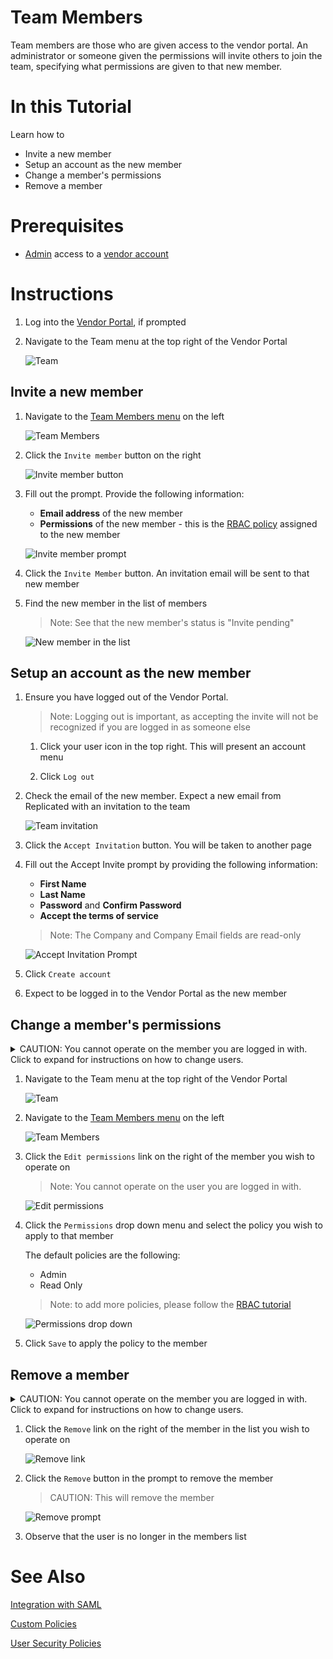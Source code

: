 # Team Members
Team members are those who are given access to the vendor portal. An administrator or someone given the permissions will invite others to join the team, specifying what permissions are given to that new member.  

# In this Tutorial
Learn how to

* Invite a new member
* Setup an account as the new member
* Change a member's permissions
* Remove a member

# Prerequisites

* [Admin](rbac.md) access to a [vendor account](todo)

# Instructions

1. Log into the [Vendor Portal](https://vendor.replicated.com), if prompted

1. Navigate to the Team menu at the top right of the Vendor Portal

    ![Team](img/team-top-menu-button.png)

## Invite a new member

1. Navigate to the [Team Members menu](https://vendor.replicated.com/team/tokens) on the left

    ![Team Members](img/members/team-members-menu.png)

1. Click the `Invite member` button on the right

    ![Invite member button](img/members/invite-member-button.png)

1. Fill out the prompt. Provide the following information:

    * **Email address** of the new member
    * **Permissions** of the new member - this is the [RBAC policy](rbac.md) assigned to the new member

    ![Invite member prompt](img/members/invite-member-prompt.png)

1. Click the `Invite Member` button. An invitation email will be sent to that new member

1. Find the new member in the list of members

    > Note: See that the new member's status is "Invite pending"

    ![New member in the list](img/members/new-member-list.png)

## Setup an account as the new member

1. Ensure you have logged out of the Vendor Portal.

    > Note: Logging out is important, as accepting the invite will not be recognized if you are logged in as someone else

    1. Click your user icon in the top right. This will present an account menu

    1. Click `Log out`

1. Check the email of the new member. Expect a new email from Replicated with an invitation to the team

    ![Team invitation](img/members/new-member-email.png)

1. Click the `Accept Invitation` button. You will be taken to another page

1. Fill out the Accept Invite prompt by providing the following information:

    * **First Name**
    * **Last Name**
    * **Password** and **Confirm Password**
    * **Accept the terms of service**

    > Note: The Company and Company Email fields are read-only

    ![Accept Invitation Prompt](img/members/new-member-accept-invite.png)

1. Click `Create account`

1. Expect to be logged in to the Vendor Portal as the new member

## Change a member's permissions

<details>
<summary> CAUTION: You cannot operate on the member you are logged in with. Click to expand for instructions on how to change users.</summary>

    1. Click your user icon in the top right. This will present an account menu

    1. Click `Log out`

    1. Log in as an `admin` user that is different than the user you wish to operate on

</details>

1. Navigate to the Team menu at the top right of the Vendor Portal

    ![Team](img/team-top-menu-button.png)

1. Navigate to the [Team Members menu](https://vendor.replicated.com/team/tokens) on the left

    ![Team Members](img/members/team-members-menu.png)

1. Click the `Edit permissions` link on the right of the member you wish to operate on

    >Note: You cannot operate on the user you are logged in with.

    ![Edit permissions](img/members/member-list-edit-permissions.png)

1. Click the `Permissions` drop down menu and select the policy you wish to apply to that member

    The default policies are the following:

    * Admin
    * Read Only

    >Note: to add more policies, please follow the [RBAC tutorial](rbac.md)

    ![Permissions drop down](img/members/permissions-drop-down.png)

1. Click `Save` to apply the policy to the member

## Remove a member

<details>
<summary> CAUTION: You cannot operate on the member you are logged in with. Click to expand for instructions on how to change users.</summary>

    1. Click your user icon in the top right. This will present an account menu

    1. Click `Log out`

    1. Log in as an `admin` user that is different than the user you wish to operate on

</details>

1. Click the `Remove` link on the right of the member in the list you wish to operate on

    ![Remove link](img/members/remove-member-link.png)

1. Click the `Remove` button in the prompt to remove the member

    > CAUTION: This will remove the member

    ![Remove prompt](img/members/remove-member-prompt.png)

1. Observe that the user is no longer in the members list

# See Also

[Integration with SAML](saml.md)

[Custom Policies](rbac.md)

[User Security Policies](security.md)
